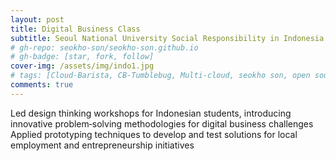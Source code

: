 ```yaml
---
layout: post
title: Digital Business Class
subtitle: Seoul National University Social Responsibility in Indonesia 
# gh-repo: seokho-son/seokho-son.github.io
# gh-badge: [star, fork, follow]
cover-img: /assets/img/indo1.jpg
# tags: [Cloud-Barista, CB-Tumblebug, Multi-cloud, seokho son, open source]
comments: true
---
```


Led design thinking workshops for Indonesian students, introducing innovative problem‑solving methodologies for digital business challenges
Applied prototyping techniques to develop and test solutions for local employment and entrepreneurship initiatives
